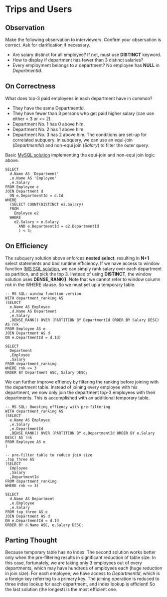 # Trips and Users

## Observation
Make the following observation to interviewers. Confirm your observation is correct. Ask for clarification if necessary.
* Are salary distinct for all employee? If not, must use __DISTINCT__ keyword.
* How to display if department has fewer than 3 distinct salaries? 
* Every employment belongs to a department? No employee has __NULL__ in *DepartmentId*.

## On Correctness
What does top-3 paid employees in each department have in common?
* They have the same DepartmentId.
* They have fewer than 3 persons who get paid higher salary (can use either < 3 or <= 2).
* Department No. 1 has 0 above him.
* Department No. 2 has 1 above him.
* Department No. 3 has 2 above him.
The conditions are set-up for correlated subquery. In subquery, we can use an equi-join (*DepartmentId*) and non-equi join (*Salary*) to filter the outer query.

Basic [MySQL solution](mysql_solution.sql) implementing the equi-join and non-equi join logic above.
```
SELECT
  d.Name AS 'Department'
  ,e.Name AS 'Employee'
  ,e.Salary
FROM Employee e
JOIN Department d
  ON e.DepartmentId = d.Id
WHERE
  (SELECT COUNT(DISTINCT e2.Salary)
  FROM
    Employee e2
  WHERE
    e2.Salary > e.Salary
      AND e.DepartmentId = e2.DepartmentId
      ) < 3;
```

## On Efficiency
The subquery solution above enforces __nested select__, resulting in __N+1__ select statements and bad runtime efficiency. If we have access to window function ([MS SQL solution](mssql_solution.sql), we can simply rank salary over each department as partition, and pick the top 3. Instead of using __DISTINCT__, the window solution uses __DENSE_RANK()__. Note that we cannot refer to window column *rnk* in the WHERE clause. So we must set up a temporary table.

```
-- MS SQL: window function version
WITH department_ranking AS
(SELECT
  e.Name AS Employee
  ,d.Name AS Department
  ,e.Salary
  ,DENSE_RANK() OVER (PARTITION BY DepartmentId ORDER BY Salary DESC) AS rnk
FROM Employee AS e
JOIN Department AS d
ON e.DepartmentId = d.Id)

SELECT
  Department
  ,Employee
  ,Salary
FROM department_ranking
WHERE rnk <= 3
ORDER BY Department ASC, Salary DESC;
```

We can further improve effiency by filtering the ranking before joining with the department table. Instead of joining every employee with his department, we now only join the department top-3 employees with their departments. This is accomplished with an additional temporary table.

```
-- MS SQL: Boosting effiency with pre-filtering
WITH department_ranking AS
(SELECT
  e.Name AS Employee
  ,e.Salary
  ,e.DepartmentId
  ,DENSE_RANK() OVER (PARTITION BY e.DepartmentId ORDER BY e.Salary DESC) AS rnk
FROM Employee AS e
)

-- pre-filter table to reduce join size
,top_three AS
(SELECT
  Employee
  ,Salary
  ,DepartmentId
FROM department_ranking 
WHERE rnk <= 3)

SELECT
  d.Name AS Department
  ,e.Employee
  ,e.Salary
FROM top_three AS e
JOIN Department AS d
ON e.DepartmentId = d.Id
ORDER BY d.Name ASC, e.Salary DESC;
```

## Parting Thought
Because temporary table has no index. The second solution works better only when the pre-filtering results in significant reduction of table size. In this case, fortunately, we are taking only 3 employees out of every departments, which may have hundreds of employees each (huge reduction in join size). For each employee, we have access to *DepartmentId*, which is a foreign key referring to a primary key. The joining operation is reduced to three index lookup for each department, and index lookup is efficient! So the last solution (the longest) is the most efficient one.
